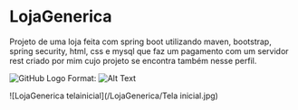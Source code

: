 # LojaGenerica
Projeto de uma loja feita com spring boot utilizando maven, bootstrap, spring security, html, css e mysql que faz um pagamento com um servidor rest criado por mim cujo projeto se encontra também nesse perfil.

![GitHub Logo](/images/logo.png)
Format: ![Alt Text](url)

![LojaGenerica telainicial](/LojaGenerica/Tela inicial.jpg)
